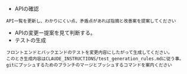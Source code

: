 * APIの確認
```
API一覧を更新し、わかりにくい点、矛盾点があれば指摘と改善案を提案してください
```
* APIの変更ー提案を見て判断する。  
* テストの生成
```
フロントエンドとバックエンドのテストを変更内容にしたがって生成してください。
このとき生成内容はCLAUDE_INSTRUCTIONS/test_generation_rules.mdに従う事。
gitにプッシュするためのブランチのマージとプッシュするコマンドを案内ください
``` 